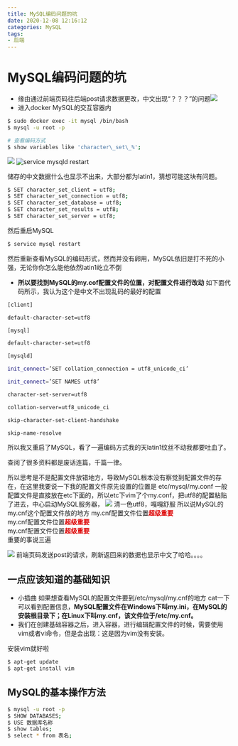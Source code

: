 ```yaml
---
title: MySQL编码问题的坑
date: 2020-12-08 12:16:12
categories: MySQL
tags:
- 后端
---
```




# MySQL编码问题的坑

- 缘由通过前端页码往后端post请求数据更改，中文出现“？？？”的问题![](https://img-blog.csdnimg.cn/20210123192905122.png?x-oss-process=image/watermark,type_ZmFuZ3poZW5naGVpdGk,shadow_10,text_aHR0cHM6Ly9ibG9nLmNzZG4ubmV0L3dlaXhpbl80NTI0MzQ4Ng==,size_16,color_FFFFFF,t_70)
- 进入docker MySQL的交互容器内

```bash
$ sudo docker exec -it mysql /bin/bash
$ mysql -u root -p

# 查看编码方式
$ show variables like 'character\_set\_%';
```
 ![](https://img-blog.csdnimg.cn/20210123194719226.png?x-oss-process=image/watermark,type_ZmFuZ3poZW5naGVpdGk,shadow_10,text_aHR0cHM6Ly9ibG9nLmNzZG4ubmV0L3dlaXhpbl80NTI0MzQ4Ng==,size_16,color_FFFFFF,t_70)
![service mysqld restart](https://img-blog.csdnimg.cn/2021012401044694.png?x-oss-process=image/watermark,type_ZmFuZ3poZW5naGVpdGk,shadow_10,text_aHR0cHM6Ly9ibG9nLmNzZG4ubmV0L3dlaXhpbl80NTI0MzQ4Ng==,size_16,color_FFFFFF,t_70)

储存的中文数据什么也显示不出来，大部分都为latin1，猜想可能这块有问题。

```bash
$ SET character_set_client = utf8;
$ SET character_set_connection = utf8;
$ SET character_set_database = utf8;
$ SET character_set_results = utf8;
$ SET character_set_server = utf8;
```
然后重启MySQL

```bash
$ service mysql restart
```

然后重新查看MySQL的编码形式，然而并没有卵用，MySQL依旧是打不死的小强，无论你你怎么能他依然latin1屹立不倒

- **所以要找到MySQL的my.cof配置文件的位置，对配置文件进行改动**
如下面代码所示，我认为这个是中文不出现乱码的最好的配置

```bash
[client]

default-character-set=utf8

[mysql]

default-character-set=utf8

[mysqld]

init_connect=’SET collation_connection = utf8_unicode_ci’

init_connect=’SET NAMES utf8’

character-set-server=utf8

collation-server=utf8_unicode_ci

skip-character-set-client-handshake

skip-name-resolve
```
所以我又重启了MySQL，看了一遍编码方式我的天latin1纹丝不动我都要吐血了。

查阅了很多资料都是废话连篇，千篇一律。

所以思考是不是配置文件放错地方，导致MySQL根本没有察觉到配置文件的存在，在这里我要说一下我的配置文件原先设置的位置是 etc/mysql/my.conf
一般配置文件是直接放在etc下面的，所以etc下vim了个my.conf，把utf8的配置粘贴了进去，中心启动MySQL服务器，
![](https://img-blog.csdnimg.cn/20210124024319195.png?x-oss-process=image/watermark,type_ZmFuZ3poZW5naGVpdGk,shadow_10,text_aHR0cHM6Ly9ibG9nLmNzZG4ubmV0L3dlaXhpbl80NTI0MzQ4Ng==,size_16,color_FFFFFF,t_70)
清一色utf8，嘎嘎舒服
所以说MySQL的my.cnf这个配置文件放的地方
my.cnf配置文件位置<font color="#dd0000">**超级重要**</font><br />
my.cnf配置文件位置<font color="#dd0000">**超级重要**</font><br />
my.cnf配置文件位置<font color="#dd0000">**超级重要**</font><br />
重要的事说三遍

![](https://img-blog.csdnimg.cn/20210124024434599.png?x-oss-process=image/watermark,type_ZmFuZ3poZW5naGVpdGk,shadow_10,text_aHR0cHM6Ly9ibG9nLmNzZG4ubmV0L3dlaXhpbl80NTI0MzQ4Ng==,size_16,color_FFFFFF,t_70)
前端页码发送post的请求，刷新返回来的数据也显示中文了哈哈。。。。




## 一点应该知道的基础知识
- 小插曲 如果想查看MySQL的配置文件要到/etc/mysql/my.cnf的地方 cat一下可以看到配置信息，**MySQL配置文件在Windows下叫my.ini，在MySQL的安装根目录下；在Linux下叫my.cnf，该文件位于/etc/my.cnf。**
- 我们在创建基础容器之后，进入容器，进行编辑配置文件的时候，需要使用vim或者vi命令，但是会出现：这是因为vim没有安装。

安装vim就好啦
```bash
$ apt-get update
$ apt-get install vim
```
## MySQL的基本操作方法

```bash
$ mysql -u root -p
$ SHOW DATABASES;
$ USE 数据库名称
$ show tables;
$ select * from 表名;
```